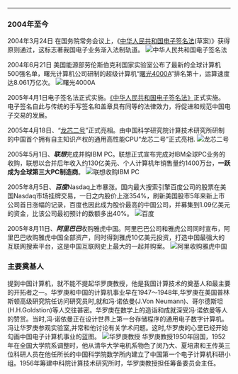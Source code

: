 _ _ _ _
### 2004年至今
2004年3月24日 在国务院常务会议上，《[中华人民共和国电子签名法](https://baike.baidu.com/item/%E4%B8%AD%E5%8D%8E%E4%BA%BA%E6%B0%91%E5%85%B1%E5%92%8C%E5%9B%BD%E7%94%B5%E5%AD%90%E7%AD%BE%E5%90%8D%E6%B3%95/1780444?fr=aladdin)(草案)》获得原则通过，这标志著我国电子业务渐入法制轨道。
![中华人民共和国电子签名法](https://s3.ax1x.com/2020/11/22/D8CnAJ.jpg "中华人民共和国电子签名法")

2004年6月21日 美国能源部劳伦斯伯克利国家实验室公布了最新的全球计算机500强名单，曙光计算机公司研制的超级计算机“[曙光4000A](https://baike.baidu.com/item/%E6%9B%99%E5%85%894000A/7256130?fr=aladdin)”排名第十，运算速度达8.061万亿次。
![曙光4000A](https://s3.ax1x.com/2020/11/22/D8C6Hg.jpg "曙光4000A")

2005年4月1日电子签名法正式实施。[《中华人民共和国电子签名法》](https://baike.baidu.com/item/%E4%B8%AD%E5%8D%8E%E4%BA%BA%E6%B0%91%E5%85%B1%E5%92%8C%E5%9B%BD%E7%94%B5%E5%AD%90%E7%AD%BE%E5%90%8D%E6%B3%95/1780444?fr=aladdin)正式实施。电子签名自此与传统的手写签名和盖章具有同等的法律效力，将促进和规范中国电子交易的发展。

2005年4月18日、“[龙芯二号](https://baike.baidu.com/item/%E9%BE%99%E8%8A%AF%E4%BA%8C%E5%8F%B7%E5%A2%9E%E5%BC%BA%E5%9E%8B%E5%A4%84%E7%90%86%E5%99%A8/10817081?fr=aladdin)”正式亮相。由中国科学研究院计算技术研究所研制的中国首个拥有自主知识产权的通用高性能CPU“龙芯二号”正式亮相.
![龙芯二号](https://s3.ax1x.com/2020/11/22/D8CDjf.jpg "龙芯二号")

2005年5月1日、***联想***完成并购IBM PC。联想正式宣布完成对IBM全球PC业务的收购，联想以合并后年收入约130亿美元、个人计算机年销售量约1400万台，**一跃成为全球第三大PC制造商**。
![联想收购IBM PC](https://s3.ax1x.com/2020/11/22/D8CBgP.jpg )

2005年8月5日、***百度***Nasdaq上市暴涨。国内最大搜索引擎百度公司的股票在美国Nasdaq市场挂牌交易，一日之内股价上涨354%，刷新美国股市5年来新上市公司首日涨幅的记录，百度也因此成为股价最高的中国公司，并募集到1.09亿美元的资金，比该公司最初预计的数额多出40%。
![百度](https://s3.ax1x.com/2020/11/22/D8Csu8.jpg "百度")

2005年8月11日、***阿里巴巴***收购雅虎中国。阿里巴巴公司和雅虎公司同时宣布，阿里巴巴收购雅虎中国全部资产，同时得到雅虎10亿美元投资，打造中国最强大的互联网搜索平台，这是中国互联网史上最大的一起并购案。
![阿里收购雅虎中国](https://s3.ax1x.com/2020/11/22/D8C03t.jpg )

### 主要奠基人
提到中国计算机，就不能不提起华罗庚教授，他是我国计算技术的奠基人和最主要的开拓者之一。华罗庚和中国的计算机事业早在1947～1948年,华罗庚在美国普林斯顿高级研究院任访问研究员时,就和冯·诺依曼(J.Von Neumann)、哥尔德斯坦(H.H.Goldstion)等人交往甚密。华罗庚在数学上的造诣和成就深受冯·诺依曼等人的赞赏。当时,冯·诺依曼正在设计世界上第一台存储程序的通用电子数字计算机。冯让华罗庚参观实验室,并常和他讨论有关学术问题。这时,华罗庚的心里已经开始勾画中国电子计算机事业的蓝图。
![华罗庚教授](https://s3.ax1x.com/2020/11/22/D8PsR1.jpg "华罗庚教授")
华罗庚教授1950年回国，1952年在全国大学院系调整时，他从清华大学电机系物色了闵乃大、夏培肃和王传英三位科研人员在他任所长的中国科学院数学所内建立了中国第一个电子计算机科研小组。1956年筹建中科院计算技术研究所时，华罗庚教授担任筹备委员会主任。
